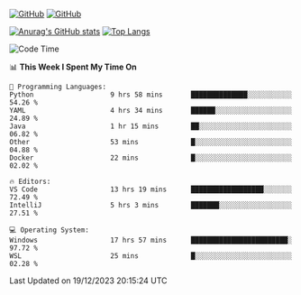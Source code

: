 [![GitHub](https://img.shields.io/github/followers/sharpxk?style=social)](https://github.com/sharpxk) [![GitHub](https://img.shields.io/github/stars/sharpxk?style=social)](https://github.com/sharpxk)

[![Anurag's GitHub stats](https://github-readme-stats-git-masterrstaa-rickstaa.vercel.app/api?username=sharpxk&hide=contribs,prs,issues&show_icons=true&theme=tokyonight)](https://github.com/anuraghazra/github-readme-stats)
[![Top Langs](https://github-readme-stats-git-masterrstaa-rickstaa.vercel.app/api/top-langs/?username=sharpxk&layout=compact&theme=tokyonight)](https://github.com/anuraghazra/github-readme-stats)

<!--START_SECTION:waka-->
![Code Time](http://img.shields.io/badge/Code%20Time-398%20hrs%2020%20mins-blue)

📊 **This Week I Spent My Time On** 

```text
💬 Programming Languages: 
Python                   9 hrs 58 mins       ██████████████░░░░░░░░░░░   54.26 % 
YAML                     4 hrs 34 mins       ██████░░░░░░░░░░░░░░░░░░░   24.89 % 
Java                     1 hr 15 mins        ██░░░░░░░░░░░░░░░░░░░░░░░   06.82 % 
Other                    53 mins             █░░░░░░░░░░░░░░░░░░░░░░░░   04.88 % 
Docker                   22 mins             █░░░░░░░░░░░░░░░░░░░░░░░░   02.02 % 

🔥 Editors: 
VS Code                  13 hrs 19 mins      ██████████████████░░░░░░░   72.49 % 
IntelliJ                 5 hrs 3 mins        ███████░░░░░░░░░░░░░░░░░░   27.51 % 

💻 Operating System: 
Windows                  17 hrs 57 mins      ████████████████████████░   97.72 % 
WSL                      25 mins             █░░░░░░░░░░░░░░░░░░░░░░░░   02.28 % 
```


 Last Updated on 19/12/2023 20:15:24 UTC
<!--END_SECTION:waka-->
